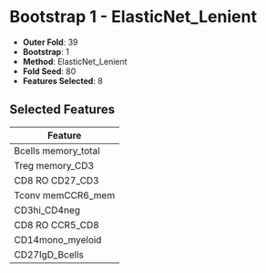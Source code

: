 # Bootstrap 1 - ElasticNet_Lenient

- **Outer Fold**: 39
- **Bootstrap**: 1
- **Method**: ElasticNet_Lenient
- **Fold Seed**: 80
- **Features Selected**: 8

## Selected Features

| Feature |
|---------|
| Bcells memory_total |
| Treg memory_CD3 |
| CD8 RO CD27_CD3 |
| Tconv memCCR6_mem |
| CD3hi_CD4neg |
| CD8 RO CCR5_CD8 |
| CD14mono_myeloid |
| CD27IgD_Bcells |

